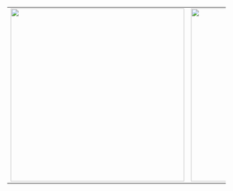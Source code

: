 <div align="center">

  <table>
    <tr>
      <td>
        <img src="https://github-readme-stats.vercel.app/api?username=whorshe&show_icons=true&theme=radical" width="400px"/>
      </td>
      <td>
        <img src="https://github-readme-stats.vercel.app/api/top-langs/?username=whorshe&layout=compact&theme=radical" width="400px"/>
      </td>
    </tr>
  </table>

</div>
